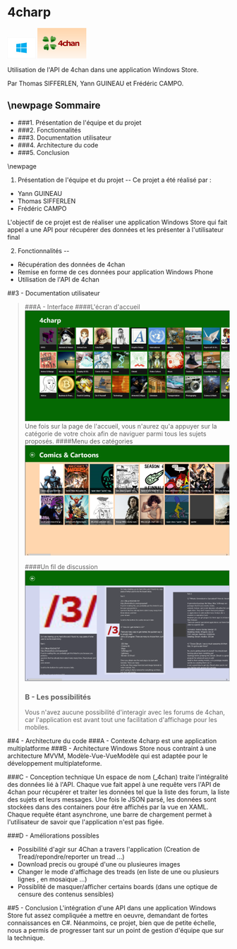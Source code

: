 4charp
==
![alt-text](./ressources/windows-logo.jpg) ![alt-text](./ressources/4chan-logo.png)

Utilisation de l'API de 4chan dans une application Windows Store.

Par Thomas SIFFERLEN, Yann GUINEAU et Frédéric CAMPO.

\newpage
Sommaire
--
* ###1. Présentation de l'équipe et du projet
* ###2. Fonctionnalités
* ###3. Documentation utilisateur
* ###4. Architecture du code
* ###5. Conclusion

\newpage
1. Présentation de l'équipe et du projet
--
Ce projet a été réalisé par :

* Yann GUINEAU
* Thomas SIFFERLEN
* Frédéric CAMPO

L'objectif de ce projet est de réaliser une application Windows Store qui fait appel a une API pour récupérer des données et les présenter à l'utilisateur final

2. Fonctionnalités
--
* Récupération des données de 4chan
* Remise en forme de ces données pour application Windows Phone
* Utilisation de l'API de 4chan

##3 - Documentation utilisateur
> ###A - Interface
>####L'écran d'accueil
>![alt-text](./ressources/4charptitle.png "Ecran d'acceuil")
>Une fois sur la page de l'accueil,  vous n'aurez qu'a appuyer sur la catégorie de votre choix afin de naviguer parmi tous les sujets proposés.
>####Menu des catégories
>![alt-text](./ressources/4charpcategory.png "Page des catégories")
>
>####Un fil de discussion
>![alt-text](./ressources/4charpdetail.png "Affichage d'un sujet du forum")
>
> ### B - Les possibilités
> Vous n'avez aucune possibilité d'interagir avec les forums de 4chan, car l'application est avant tout une facilitation d'affichage pour les mobiles.

##4 - Architecture du code
###A - Contexte
4charp est une application multiplatforme
###B - Architecture
Windows Store nous contraint à une architecture MVVM, Modèle-Vue-VueModèle qui est adaptée pour le développement multiplateforme.

###C - Conception technique
Un espace de nom (_4chan) traite l'intégralité des données lié à l'API.
Chaque vue fait appel à une requête vers l'API de 4chan pour récupérer et traiter les données tel que la liste des forum, la liste des sujets et leurs messages.
Une fois le JSON parsé, les données sont stockées dans des containers pour être affichés par la vue en XAML. Chaque requête étant asynchrone, une barre de chargement permet à l'utilisateur de savoir que l'application n'est pas figée.

###D - Améliorations possibles

- Possibilité d'agir sur 4Chan a travers l'application (Creation de Tread/repondre/reporter un tread ...)
- Download precis ou groupé d'une ou plusieures images
- Changer le mode d'affichage des treads (en liste de une ou plusieurs lignes , en mosaique ...)
- Possiblité de masquer/afficher certains boards (dans une optique de censure des contenus sensibles)​

##5 - Conclusion
L'intégration d'une API dans une application Windows Store fut assez compliquée a mettre en oeuvre, demandant de fortes connaissances en C#. Néanmoins, ce projet, bien que de petite échelle, nous a permis de progresser tant sur un point de gestion d'équipe que sur la technique.
